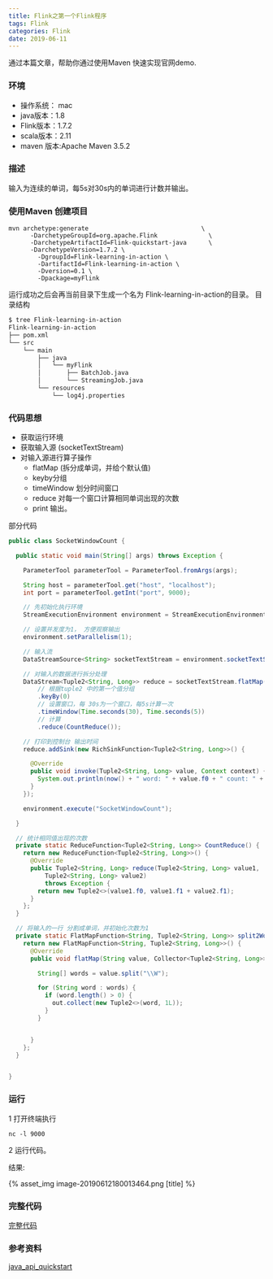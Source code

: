 ```yaml
---
title: Flink之第一个Flink程序
tags: Flink
categories: Flink
date: 2019-06-11
---
```


通过本篇文章，帮助你通过使用Maven 快速实现官网demo.
<!-- more -->

### 环境
- 操作系统： mac
- java版本：1.8
- Flink版本：1.7.2
- scala版本：2.11
- maven 版本:Apache Maven 3.5.2

### 描述
输入为连续的单词，每5s对30s内的单词进行计数并输出。

### 使用Maven 创建项目
``` base
mvn archetype:generate                               \
      -DarchetypeGroupId=org.apache.Flink              \
      -DarchetypeArtifactId=Flink-quickstart-java      \
      -DarchetypeVersion=1.7.2 \
	    -DgroupId=Flink-learning-in-action \
	    -DartifactId=Flink-learning-in-action \
	    -Dversion=0.1 \
	    -Dpackage=myFlink 
```
运行成功之后会再当前目录下生成一个名为 Flink-learning-in-action的目录。
目录结构
``` bash
$ tree Flink-learning-in-action
Flink-learning-in-action
├── pom.xml
└── src
    └── main
        ├── java
        │   └── myFlink
        │       ├── BatchJob.java
        │       └── StreamingJob.java
        └── resources
            └── log4j.properties
```
### 代码思想
- 获取运行环境
- 获取输入源 (socketTextStream)
- 对输入源进行算子操作
  - flatMap (拆分成单词，并给个默认值)
  - keyby分组 
  - timeWindow 划分时间窗口
  - reduce 对每一个窗口计算相同单词出现的次数
  - print 输出。

部分代码
```java
public class SocketWindowCount {

  public static void main(String[] args) throws Exception {

    ParameterTool parameterTool = ParameterTool.fromArgs(args);

    String host = parameterTool.get("host", "localhost");
    int port = parameterTool.getInt("port", 9000);

    // 先初始化执行环境
    StreamExecutionEnvironment environment = StreamExecutionEnvironment.getExecutionEnvironment();

    // 设置并发度为1， 方便观察输出
    environment.setParallelism(1);

    // 输入流
    DataStreamSource<String> socketTextStream = environment.socketTextStream(host, port);

    // 对输入的数据进行拆分处理
    DataStream<Tuple2<String, Long>> reduce = socketTextStream.flatMap(split2Word())
        // 根据tuple2 中的第一个值分组
        .keyBy(0)
        // 设置窗口，每 30s为一个窗口，每5s计算一次
        .timeWindow(Time.seconds(30), Time.seconds(5))
        // 计算
        .reduce(CountReduce());

    // 打印到控制台 输出时间
    reduce.addSink(new RichSinkFunction<Tuple2<String, Long>>() {

      @Override
      public void invoke(Tuple2<String, Long> value, Context context) {
        System.out.println(now() + " word: " + value.f0 + " count: " + value.f1);
      }
    });

    environment.execute("SocketWindowCount");

  }

  // 统计相同值出现的次数
  private static ReduceFunction<Tuple2<String, Long>> CountReduce() {
    return new ReduceFunction<Tuple2<String, Long>>() {
      @Override
      public Tuple2<String, Long> reduce(Tuple2<String, Long> value1,
          Tuple2<String, Long> value2)
          throws Exception {
        return new Tuple2<>(value1.f0, value1.f1 + value2.f1);
      }
    };
  }

  // 将输入的一行 分割成单词，并初始化次数为1
  private static FlatMapFunction<String, Tuple2<String, Long>> split2Word() {
    return new FlatMapFunction<String, Tuple2<String, Long>>() {
      @Override
      public void flatMap(String value, Collector<Tuple2<String, Long>> out) throws Exception {

        String[] words = value.split("\\W");

        for (String word : words) {
          if (word.length() > 0) {
            out.collect(new Tuple2<>(word, 1L));
          }
        }


      }
    };
  }


}

```

### 运行
1 打开终端执行
``` base
nc -l 9000
```
2 运行代码。

结果:

{% asset_img image-20190612180013464.png [title] %}

### 完整代码
[完整代码](https://github.com/LAsbun/Flink-learning-in-action/blob/master/src/main/java/myFlink/stream/task/SocketWindowCount.java)


### 参考资料
[java_api_quickstart](https://ci.apache.org/projects/Flink/Flink-docs-stable/dev/projectsetup/java_api_quickstart.html)